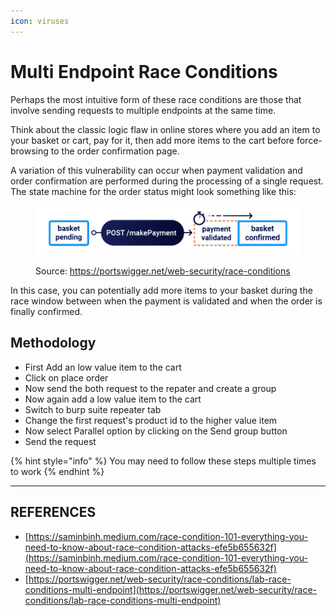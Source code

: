 ```yaml
---
icon: viruses
---
```


# Multi Endpoint Race Conditions

Perhaps the most intuitive form of these race conditions are those that involve sending requests to multiple endpoints at the same time.

Think about the classic logic flaw in online stores where you add an item to your basket or cart, pay for it, then add more items to the cart before force-browsing to the order confirmation page.

A variation of this vulnerability can occur when payment validation and order confirmation are performed during the processing of a single request. The state machine for the order status might look something like this:

<figure><img src="../../../.gitbook/assets/image (1).png" alt=""><figcaption><p>Source: <a href="https://portswigger.net/web-security/race-conditions">https://portswigger.net/web-security/race-conditions</a></p></figcaption></figure>

In this case, you can potentially add more items to your basket during the race window between when the payment is validated and when the order is finally confirmed.



## Methodology&#x20;

* First Add an low value item to the cart
* Click on place order
* Now send the both request to the repater and create a group
* Now again add a low value item to the cart
* Switch to burp suite repeater tab
* Change the first request's product id to the higher value item
* Now select Parallel option by clicking on the Send group button
* Send the request

{% hint style="info" %}
You may need to follow these steps multiple times to work
{% endhint %}





***

## REFERENCES

* [https://saminbinh.medium.com/race-condition-101-everything-you-need-to-know-about-race-condition-attacks-efe5b655632f](https://saminbinh.medium.com/race-condition-101-everything-you-need-to-know-about-race-condition-attacks-efe5b655632f)
* [https://portswigger.net/web-security/race-conditions/lab-race-conditions-multi-endpoint](https://portswigger.net/web-security/race-conditions/lab-race-conditions-multi-endpoint)





